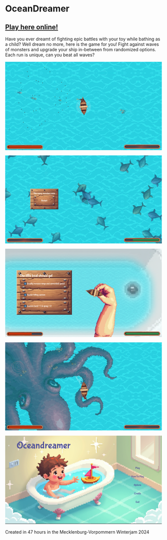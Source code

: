 # OceanDreamer

## [Play here online!](https://brutenis.net/oceandreamer/)

Have you ever dreamt of fighting epic battles with your toy while bathing as a child? 
Well dream no more, here is the game for you!
Fight against waves of monsters and upgrade your ship in-between from randomized options.
Each run is unique, can you beat all waves?

![](media/screenshot0.png)

![](media/screenshot1.png)

![](media/screenshot2.png)

![](media/screenshot3.png)

![](media/menu.png)

Created in 47 hours in the Mecklenburg-Vorpommern Winterjam 2024

